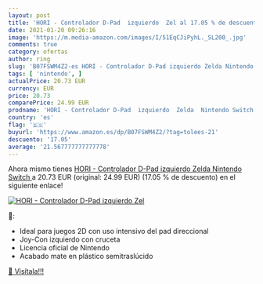 ```yaml
---
layout: post
title: 'HORI - Controlador D-Pad  izquierdo  Zel al 17.05 % de descuento'
date: 2021-01-20 09:26:16
image: 'https://m.media-amazon.com/images/I/51EqCJiPyhL._SL200_.jpg'
comments: true
category: ofertas
author: ring
slug: 'B07FSWM4Z2-es HORI - Controlador D-Pad izquierdo Zelda Nintendo Switch'
tags: [ 'nintendo', ]
actualPrice: 20.73 EUR
currency: EUR
price: 20.73
comparePrice: 24.99 EUR
prodname: 'HORI - Controlador D-Pad  izquierdo  Zelda  Nintendo Switch '
country: 'es'
flag: '🇪🇸'
buyurl: 'https://www.amazon.es/dp/B07FSWM4Z2/?tag=tolees-21'
descuento: '17.05'
average: '21.567777777777778'
---
```


Ahora mismo tienes [HORI - Controlador D-Pad  izquierdo  Zelda  Nintendo Switch ](https://www.amazon.es/dp/B07FSWM4Z2/?tag=tolees-21) a 20.73 EUR (original: 24.99 EUR) (17.05 %  de descuento) en el siguiente enlace!

[![HORI - Controlador D-Pad  izquierdo  Zel](https://m.media-amazon.com/images/I/51EqCJiPyhL._SL200_.jpg)](https://www.amazon.es/dp/B07FSWM4Z2/?tag=tolees-21)

🔎:

- Ideal para juegos 2D con uso intensivo del pad direccional
- Joy-Con izquierdo con cruceta
- Licencia oficial de Nintendo
- Acabado mate en plástico semitraslúcido

[🛒 Visítala!!!](https://www.amazon.es/dp/B07FSWM4Z2/?tag=tolees-21)
